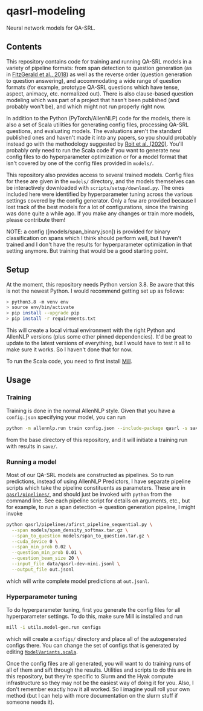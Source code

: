 # qasrl-modeling
Neural network models for QA-SRL.

## Contents

This repository contains code for training and running QA-SRL models in a variety of pipeline
formats: from span detection to question generation
(as in [FitzGerald et al., 2018](https://aclanthology.org/P18-1191.pdf))
as well as the reverse order (question generation to question answering),
and accommodating a wide range of question formats (for example, prototype QA-SRL questions which
have tense, aspect, animacy, etc. normalized out).
There is also clause-based question modeling which was part of a project that hasn't been published
(and probably won't be), and which might not run properly right now.

In addition to the Python (PyTorch/AllenNLP) code for the models, there is also a set of Scala
utilities for generating config files, processing QA-SRL questions, and evaluating models. The
evaluations aren't the standard published ones and haven't made it into any papers, so you should
probably instead go with the methodology suggested by
[Roit et al. (2020)](https://www.aclweb.org/anthology/2020.acl-main.626/).
You'll probably only need to run the Scala code if you want to generate new config files to do
hyperparameter optimization or for a model format that isn't covered by one of the config files
provided in `models/`.

This repository also provides access to several trained models. Config files for these are given in
the `models/` directory, and the models themselves can be interactively downloaded with
`scripts/setup/download.py`. The ones included here were identified by hyperparameter tuning across
the various settings covered by the config generator. Only a few are provided because I lost track
of the best models for a lot of configurations, since the training was done quite a while ago. If
you make any changes or train more models, please contribute them!

NOTE: a config ([models/span_binary.json]) is provided for binary classification on spans which I
think should perform well, but I haven't trained and I don't have the results for hyperparameter
optimization in that setting anymore. But training that would be a good starting point.

## Setup

At the moment, this repository needs Python version 3.8. Be aware that this is not the newest
Python. I would recommend getting set up as follows:
```bash
> python3.8 -m venv env
> source env/bin/activate
> pip install --upgrade pip
> pip install -r requirements.txt
```
This will create a local virtual environment with the right Python and AllenNLP versions (plus some
other pinned dependencies). It'd be great to update to the latest versions of everything,
but I would have to test it all to make sure it works. So I haven't done that for now.

To run the Scala code, you need to first install
[Mill](https://com-lihaoyi.github.io/mill/mill/Intro_to_Mill.html).

## Usage

### Training

Training is done in the normal AllenNLP style. Given that you have a `config.json` specifying your
model, you can run
```bash
python -m allennlp.run train config.json --include-package qasrl -s save
```
from the base directory of this repository, and it will initiate a training run with results in
`save/`.

### Running a model

Most of our QA-SRL models are constructed as pipelines. So to run predictions, instead of using
AllenNLP Predictors, I have separate pipeline scripts which take the pipeline constituents as
parameters. These are in [`qasrl/pipelines/`](qasrl/pipelines), and should just be invoked with
`python` from the command line. See each pipeline script for details on arguments, etc., but for
example, to run a span detection -> question generation pipeline, I might invoke
```bash
python qasrl/pipelines/afirst_pipeline_sequential.py \
  --span models/span_density_softmax.tar.gz \
  --span_to_question models/span_to_question.tar.gz \
  --cuda_device 0 \
  --span_min_prob 0.02 \
  --question_min_prob 0.01 \
  --question_beam_size 20 \
  --input_file data/qasrl-dev-mini.jsonl \
  --output_file out.jsonl
```
which will write complete model predictions at `out.jsonl`.

### Hyperparameter tuning

To do hyperparameter tuning, first you generate the config files for all hyperparameter settings.
To do this, make sure Mill is installed and run
```bash
mill -i utils.model-gen.run configs
```
which will create a `configs/` directory and place all of the autogenerated configs there. You can
change the set of configs that is generated by editing
[`ModelVariants.scala`](utils/model-gen/src-jvm/ModelVariants.scala).

Once the config files are all generated, you will want to do training runs of all of them and sift
through the results. Utilities and scripts to do this are in this repository, but they're specific
to Slurm and the Hyak compute infrastructure so they may not be the easiest way of doing it for you.
Also, I don't remember exactly how it all worked. So I imagine youll roll your own method (but I can
help with more documentation on the slurm stuff if someone needs it).


